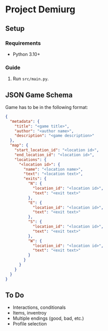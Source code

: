 # Project Demiurg

## Setup

### Requirements

- Python 3.10+

### Guide

1. Run `src/main.py`.

## JSON Game Schema

Game has to be in the following format:

```json
{
  "metadata": {
    "title": "<game title>",
    "author": "<author name>",
    "description": "<game description>"
  },
  "map": {
    "start_location_id": "<location id>",
    "end_location_id": "<location id>",
    "locations": {
      "<location id>": {
        "name": "<location name>",
        "text": "<location text>",
        "exits": {
          "N": {
            "location_id": "<location id>",
            "text": "<exit text>"
          },
          "E": {
            "location_id": "<location id>",
            "text": "<exit text>"
          },
          "S": {
            "location_id": "<location id>",
            "text": "<exit text>"
          },
          "W": {
            "location_id": "<location id>",
            "text": "<exit text>"
          }
        }
      }
    }
  }
}
```

## To Do

- Interactions, conditionals
- Items, inventroy
- Multiple endings (good, bad, etc.)
- Profile selection
